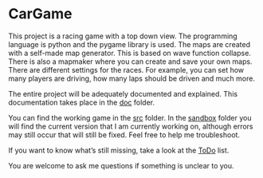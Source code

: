 # CarGame

This project is a racing game with a top down view. The programming language is python and the pygame library is used.
The maps are created with a self-made map generator. This is based on wave function collapse. There is also a mapmaker where you can create and save your own maps.
There are different settings for the races. For example, you can set how many players are driving, how many laps should be driven and much more.


The entire project will be adequately documented and explained. This documentation takes place in the [doc]() folder.

You can find the working game in the [src]() folder. In the [sandbox]() folder you will find the current version that I am currently working on, although errors may still occur that will still be fixed. Feel free to help me troubleshoot.

If you want to know what’s still missing, take a look at the [ToDo]() list.

You are welcome to ask me questions if something is unclear to you.